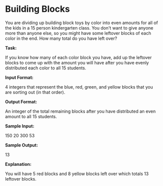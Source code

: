 
# Building Blocks

You are dividing up building block toys by color into even amounts for all of the kids in a 15 person kindergarten class. You don't want to give anyone more than anyone else, so you might have some leftover blocks of each color in the end.  How many total do you have left over? 

**Task:**

If you know how many of each color block you have, add up the leftover blocks to come up with the amount you will have after you have evenly distributed each color to all 15 students. 

**Input Format:**

4 integers that represent the blue, red, green, and yellow blocks that you are sorting out (in that order). 

**Output Format:**

An integer of the total remaining blocks after you have distributed an even amount to all 15 students. 

**Sample Input:**

150 
20 
300 
53 

**Sample Output:**

13

**Explanation:**
  
You will have 5 red blocks and 8 yellow blocks left over which totals 13 leftover blocks.